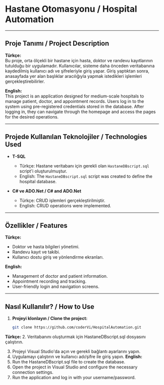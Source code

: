 # Hastane Otomasyonu / Hospital Automation

---

## Proje Tanımı / Project Description

**Türkçe:**  
Bu proje, orta ölçekli bir hastane için hasta, doktor ve randevu kayıtlarının tutulduğu bir uygulamadır. Kullanıcılar, sisteme daha önceden veritabanına kaydedilmiş kullanıcı adı ve şifreleriyle giriş yapar. Giriş yaptıktan sonra, anasayfada yer alan başlıklar aracılığıyla yapmak istedikleri işlemleri gerçekleştirebilirler.

**English:**  
This project is an application designed for medium-scale hospitals to manage patient, doctor, and appointment records. Users log in to the system using pre-registered credentials stored in the database. After logging in, they can navigate through the homepage and access the pages for the desired operations.

---

## Projede Kullanılan Teknolojiler / Technologies Used

- **T-SQL**  
  - Türkçe: Hastane veritabanı için gerekli olan `HastaneDBscript.sql` script'i oluşturulmuştur.  
  - English: The `HastaneDBscript.sql` script was created to define the hospital database.
  
- **C# ve ADO.Net / C# and ADO.Net**  
  - Türkçe: CRUD işlemleri gerçekleştirilmiştir.  
  - English: CRUD operations were implemented.

---

## Özellikler / Features

**Türkçe:**  
- Doktor ve hasta bilgileri yönetimi.  
- Randevu kayıt ve takibi.  
- Kullanıcı dostu giriş ve yönlendirme ekranları.  

**English:**  
- Management of doctor and patient information.  
- Appointment recording and tracking.  
- User-friendly login and navigation screens.

---

## Nasıl Kullanılır? / How to Use

1. **Projeyi klonlayın / Clone the project:**  
   ```bash
   git clone https://github.com/coderVi/HospitalAutomation.git
**Türkçe:**
2. Veritabanını oluşturmak için HastaneDBscript.sql dosyasını çalıştırın.

3. Projeyi Visual Studio'da açın ve gerekli bağlantı ayarlarını yapın.
4. Uygulamayı çalıştırın ve kullanıcı adı/şifre ile giriş yapın.
**English:**
2. Run the HastaneDBscript.sql file to create the database.
3. Open the project in Visual Studio and configure the necessary connection settings.
4. Run the application and log in with your username/password.

